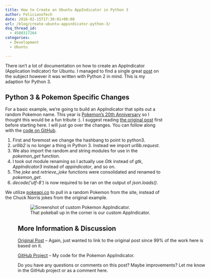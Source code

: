 ```yaml
---
title: How to Create an Ubuntu AppIndicator in Python 3
author: FelicianoTech
date: 2016-02-15T17:30:01+00:00
url: /blog/create-ubuntu-appindicator-python-3/
dsq_thread_id:
  - 4580317264
categories:
  - Development
  - Ubuntu

---
```

There isn&#8217;t a lot of documentation on how to create an AppIndicator (Application Indicator) for Ubuntu. I managed to find a single great <a href="http://candidtim.github.io/appindicator/2014/09/13/ubuntu-appindicator-step-by-step.html" target="_blank">post</a> on the subject however it was written with Python 2 in mind. This is my adaption for Python 3.<!--more-->

## Python 3 & Pokemon Specific Changes

For a basic example, we&#8217;re going to build an AppIndicator that spits out a random Pokemon name. This year is <a href="http://www.pokemon20.com/en-us/" target="_blank">Pokemon&#8217;s 20th Anniversary</a> so I thought this would be a fun tribute :). I suggest reading <a href="http://candidtim.github.io/appindicator/2014/09/13/ubuntu-appindicator-step-by-step.html" target="_blank">the original post</a> first before starting here. I will just go over the changes. You can follow along with the <a href="https://github.com/felicianotech/example-pokemon-appindicator" target="_blank">code on GitHub</a>.

  1. First and foremost we change the hashbang to point to python3.
  2. _urllib2_ is no longer a thing in Python 3. Instead we import _urllib.request_.
  3. We also import the random and string modules for use in the _pokemon_get_ function.
  4. I took out module renaming so I actually use _Gtk_ instead of _gtk_, _AppIndicator3_ instead of _appindicator_, and so on.
  5. The _joke_ and _retrieve_joke_ functions were consolidated and renamed to _pokemon_get_.
  6. _decode(&#8216;utf-8&#8217;)_ is now required to be ran on the output of _json.loads()_.

We utilize <a href="http://pokeapi.co" target="_blank">pokeapi.co</a> to pull in a random Pokemon from the site, instead of the Chuck Norris jokes from the original example.<figure id="attachment_1330" style="width: 600px" class="wp-caption aligncenter">

<figure><img class="size-medium wp-image-1330" src="/assets/img/article/pokeball-icon-appindicator.png" alt="Screenshot of custom Pokemon AppIndicator." data-recalc-dims="1" /><figcaption class="wp-caption-text">That pokeball up in the corner is our custom AppIndicator.</figcaption></figure> 

## More Information & Discussion

<a href="http://candidtim.github.io/appindicator/2014/09/13/ubuntu-appindicator-step-by-step.html" target="_blank">Original Post</a> &#8211; Again, just wanted to link to the original post since 99% of the work here is based on it.
  
<a href="https://github.com/felicianotech/example-pokemon-appindicator" target="_blank">GitHub Project</a> &#8211; My code for the Pokemon AppIndicator.

Do you have any questions or comments on this post? Maybe improvements? Let me know in the GitHub project or as a comment here.
